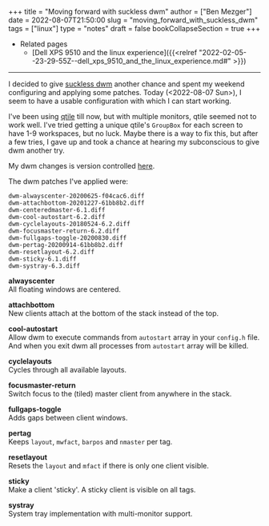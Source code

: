 +++
title = "Moving forward with suckless dwm"
author = ["Ben Mezger"]
date = 2022-08-07T21:50:00
slug = "moving_forward_with_suckless_dwm"
tags = ["linux"]
type = "notes"
draft = false
bookCollapseSection = true
+++

-   Related pages
    -   [Dell XPS 9510 and the linux experience]({{<relref "2022-02-05--23-29-55Z--dell_xps_9510_and_the_linux_experience.md#" >}})

---

I decided to give [suckless dwm](https://dwm.suckless.org/) another chance and spent my weekend configuring and applying some patches. Today (<span class="timestamp-wrapper"><span class="timestamp">&lt;2022-08-07 Sun&gt;</span></span>), I seem to have a usable configuration with which I can start working.

I've been using [qtile](http://www.qtile.org/) till now, but with multiple monitors, qtile seemed not to work well. I've tried getting a unique qtile's `GroupBox` for each screen to have 1-9 workspaces, but no luck. Maybe there is a way to fix this, but after a few tries, I gave up and took a chance at hearing my subconscious to give dwm another try.

My dwm changes is version controlled [here](https://github.com/benmezger/dwm.git).

The dwm patches I've applied were:

```text
dwm-alwayscenter-20200625-f04cac6.diff
dwm-attachbottom-20201227-61bb8b2.diff
dwm-centeredmaster-6.1.diff
dwm-cool-autostart-6.2.diff
dwm-cyclelayouts-20180524-6.2.diff
dwm-focusmaster-return-6.2.diff
dwm-fullgaps-toggle-20200830.diff
dwm-pertag-20200914-61bb8b2.diff
dwm-resetlayout-6.2.diff
dwm-sticky-6.1.diff
dwm-systray-6.3.diff
```

**alwayscenter** <br />
All floating windows are centered.

**attachbottom** <br />
New clients attach at the bottom of the stack instead of the top.

**cool-autostart** <br />
Allow dwm to execute commands from `autostart` array in your `config.h` file. And when you exit dwm all processes from `autostart` array will be killed.

**cyclelayouts** <br />
Cycles through all available layouts.

**focusmaster-return** <br />
Switch focus to the (tiled) master client from anywhere in the stack.

**fullgaps-toggle** <br />
Adds gaps between client windows.

**pertag** <br />
Keeps `layout`, `mwfact`, `barpos` and `nmaster` per tag.

**resetlayout** <br />
Resets the `layout` and `mfact` if there is only one client visible.

**sticky** <br />
Make a client 'sticky'. A sticky client is visible on all tags.

**systray** <br />
System tray implementation with multi-monitor support.
